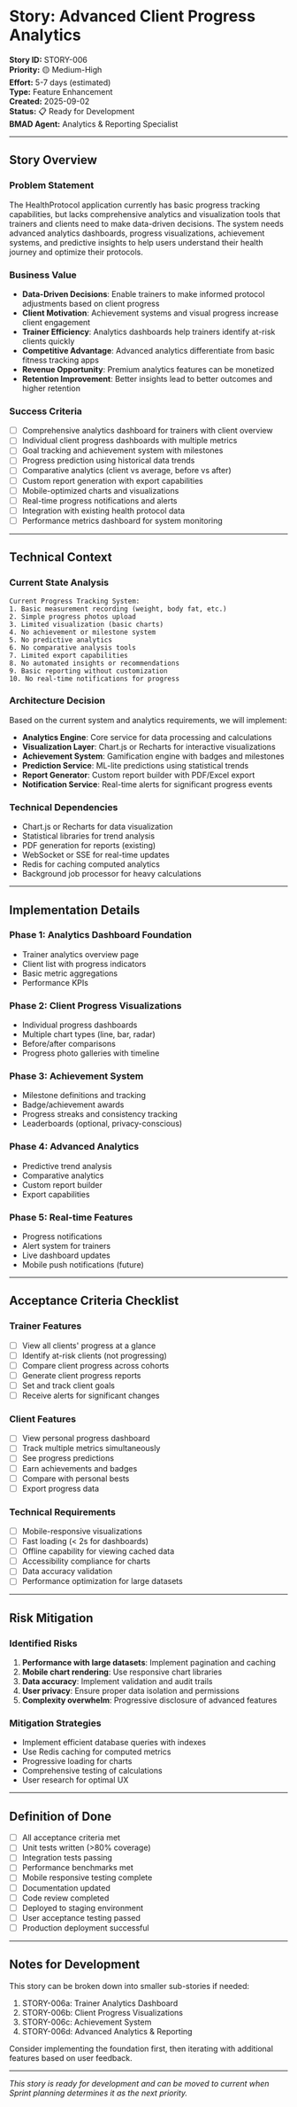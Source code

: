 # Story: Advanced Client Progress Analytics

**Story ID:** STORY-006  
**Priority:** 🟡 Medium-High  
**Effort:** 5-7 days (estimated)  
**Type:** Feature Enhancement  
**Created:** 2025-09-02  
**Status:** 📋 Ready for Development  
**BMAD Agent:** Analytics & Reporting Specialist  

---

## Story Overview

### Problem Statement
The HealthProtocol application currently has basic progress tracking capabilities, but lacks comprehensive analytics and visualization tools that trainers and clients need to make data-driven decisions. The system needs advanced analytics dashboards, progress visualizations, achievement systems, and predictive insights to help users understand their health journey and optimize their protocols.

### Business Value
- **Data-Driven Decisions**: Enable trainers to make informed protocol adjustments based on client progress
- **Client Motivation**: Achievement systems and visual progress increase client engagement
- **Trainer Efficiency**: Analytics dashboards help trainers identify at-risk clients quickly
- **Competitive Advantage**: Advanced analytics differentiate from basic fitness tracking apps
- **Revenue Opportunity**: Premium analytics features can be monetized
- **Retention Improvement**: Better insights lead to better outcomes and higher retention

### Success Criteria
- [ ] Comprehensive analytics dashboard for trainers with client overview
- [ ] Individual client progress dashboards with multiple metrics
- [ ] Goal tracking and achievement system with milestones
- [ ] Progress prediction using historical data trends
- [ ] Comparative analytics (client vs average, before vs after)
- [ ] Custom report generation with export capabilities
- [ ] Mobile-optimized charts and visualizations
- [ ] Real-time progress notifications and alerts
- [ ] Integration with existing health protocol data
- [ ] Performance metrics dashboard for system monitoring

---

## Technical Context

### Current State Analysis
```
Current Progress Tracking System:
1. Basic measurement recording (weight, body fat, etc.)
2. Simple progress photos upload
3. Limited visualization (basic charts)
4. No achievement or milestone system
5. No predictive analytics
6. No comparative analysis tools
7. Limited export capabilities
8. No automated insights or recommendations
9. Basic reporting without customization
10. No real-time notifications for progress
```

### Architecture Decision
Based on the current system and analytics requirements, we will implement:
- **Analytics Engine**: Core service for data processing and calculations
- **Visualization Layer**: Chart.js or Recharts for interactive visualizations
- **Achievement System**: Gamification engine with badges and milestones
- **Prediction Service**: ML-lite predictions using statistical trends
- **Report Generator**: Custom report builder with PDF/Excel export
- **Notification Service**: Real-time alerts for significant progress events

### Technical Dependencies
- Chart.js or Recharts for data visualization
- Statistical libraries for trend analysis
- PDF generation for reports (existing)
- WebSocket or SSE for real-time updates
- Redis for caching computed analytics
- Background job processor for heavy calculations

---

## Implementation Details

### Phase 1: Analytics Dashboard Foundation
- Trainer analytics overview page
- Client list with progress indicators
- Basic metric aggregations
- Performance KPIs

### Phase 2: Client Progress Visualizations
- Individual progress dashboards
- Multiple chart types (line, bar, radar)
- Before/after comparisons
- Progress photo galleries with timeline

### Phase 3: Achievement System
- Milestone definitions and tracking
- Badge/achievement awards
- Progress streaks and consistency tracking
- Leaderboards (optional, privacy-conscious)

### Phase 4: Advanced Analytics
- Predictive trend analysis
- Comparative analytics
- Custom report builder
- Export capabilities

### Phase 5: Real-time Features
- Progress notifications
- Alert system for trainers
- Live dashboard updates
- Mobile push notifications (future)

---

## Acceptance Criteria Checklist

### Trainer Features
- [ ] View all clients' progress at a glance
- [ ] Identify at-risk clients (not progressing)
- [ ] Compare client progress across cohorts
- [ ] Generate client progress reports
- [ ] Set and track client goals
- [ ] Receive alerts for significant changes

### Client Features
- [ ] View personal progress dashboard
- [ ] Track multiple metrics simultaneously
- [ ] See progress predictions
- [ ] Earn achievements and badges
- [ ] Compare with personal bests
- [ ] Export progress data

### Technical Requirements
- [ ] Mobile-responsive visualizations
- [ ] Fast loading (< 2s for dashboards)
- [ ] Offline capability for viewing cached data
- [ ] Accessibility compliance for charts
- [ ] Data accuracy validation
- [ ] Performance optimization for large datasets

---

## Risk Mitigation

### Identified Risks
1. **Performance with large datasets**: Implement pagination and caching
2. **Mobile chart rendering**: Use responsive chart libraries
3. **Data accuracy**: Implement validation and audit trails
4. **User privacy**: Ensure proper data isolation and permissions
5. **Complexity overwhelm**: Progressive disclosure of advanced features

### Mitigation Strategies
- Implement efficient database queries with indexes
- Use Redis caching for computed metrics
- Progressive loading for charts
- Comprehensive testing of calculations
- User research for optimal UX

---

## Definition of Done

- [ ] All acceptance criteria met
- [ ] Unit tests written (>80% coverage)
- [ ] Integration tests passing
- [ ] Performance benchmarks met
- [ ] Mobile responsive testing complete
- [ ] Documentation updated
- [ ] Code review completed
- [ ] Deployed to staging environment
- [ ] User acceptance testing passed
- [ ] Production deployment successful

---

## Notes for Development

This story can be broken down into smaller sub-stories if needed:
1. STORY-006a: Trainer Analytics Dashboard
2. STORY-006b: Client Progress Visualizations
3. STORY-006c: Achievement System
4. STORY-006d: Advanced Analytics & Reporting

Consider implementing the foundation first, then iterating with additional features based on user feedback.

---

_This story is ready for development and can be moved to current when Sprint planning determines it as the next priority._